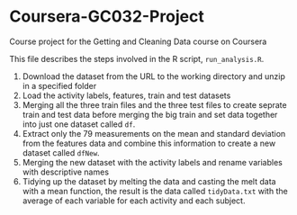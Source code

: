 # Coursera-GC032-Project
Course project for the Getting and Cleaning Data course on Coursera

This file describes the steps involved in the R script, `run_analysis.R`.

1. Download the dataset from the URL to the working directory and unzip in a specified folder
2. Load the activity labels, features, train and test datasets
3. Merging all the three train files and the three test files to create seprate train and test data before merging the big train and set data together into just one dataset called `df`.
4. Extract only the 79 measurements on the mean and standard deviation from the features data and combine this information to create a new dataset called `dfNew`.
5. Merging the new dataset with the activity labels and rename variables with descriptive names
6. Tidying up the dataset by melting the data and casting the melt data with a mean function, the result is the data called `tidyData.txt` with the average of each variable for each activity and each subject.
